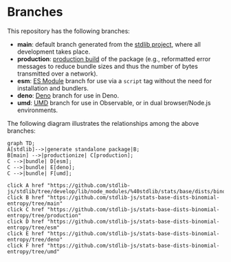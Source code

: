 <!--

@license Apache-2.0

Copyright (c) 2022 The Stdlib Authors.

Licensed under the Apache License, Version 2.0 (the "License");
you may not use this file except in compliance with the License.
You may obtain a copy of the License at

    http://www.apache.org/licenses/LICENSE-2.0

Unless required by applicable law or agreed to in writing, software
distributed under the License is distributed on an "AS IS" BASIS,
WITHOUT WARRANTIES OR CONDITIONS OF ANY KIND, either express or implied.
See the License for the specific language governing permissions and
limitations under the License.

-->

# Branches

This repository has the following branches:

-   **main**: default branch generated from the [stdlib project][stdlib-url], where all development takes place.
-   **production**: [production build][production-url] of the package (e.g., reformatted error messages to reduce bundle sizes and thus the number of bytes transmitted over a network).
-   **esm**: [ES Module][esm-url] branch for use via a `script` tag without the need for installation and bundlers.
-   **deno**: [Deno][deno-url] branch for use in Deno.
-   **umd**: [UMD][umd-url] branch for use in Observable, or in dual browser/Node.js environments.

The following diagram illustrates the relationships among the above branches:

```mermaid
graph TD;
A[stdlib]-->|generate standalone package|B;
B[main] -->|productionize| C[production];
C -->|bundle| D[esm];
C -->|bundle| E[deno];
C -->|bundle| F[umd];

click A href "https://github.com/stdlib-js/stdlib/tree/develop/lib/node_modules/%40stdlib/stats/base/dists/binomial/entropy"
click B href "https://github.com/stdlib-js/stats-base-dists-binomial-entropy/tree/main"
click C href "https://github.com/stdlib-js/stats-base-dists-binomial-entropy/tree/production"
click D href "https://github.com/stdlib-js/stats-base-dists-binomial-entropy/tree/esm"
click E href "https://github.com/stdlib-js/stats-base-dists-binomial-entropy/tree/deno"
click F href "https://github.com/stdlib-js/stats-base-dists-binomial-entropy/tree/umd"
```

[stdlib-url]: https://github.com/stdlib-js/stdlib/tree/develop/lib/node_modules/%40stdlib/stats/base/dists/binomial/entropy
[production-url]: https://github.com/stdlib-js/stats-base-dists-binomial-entropy/tree/production
[deno-url]: https://github.com/stdlib-js/stats-base-dists-binomial-entropy/tree/deno
[umd-url]: https://github.com/stdlib-js/stats-base-dists-binomial-entropy/tree/umd
[esm-url]: https://github.com/stdlib-js/stats-base-dists-binomial-entropy/tree/esm